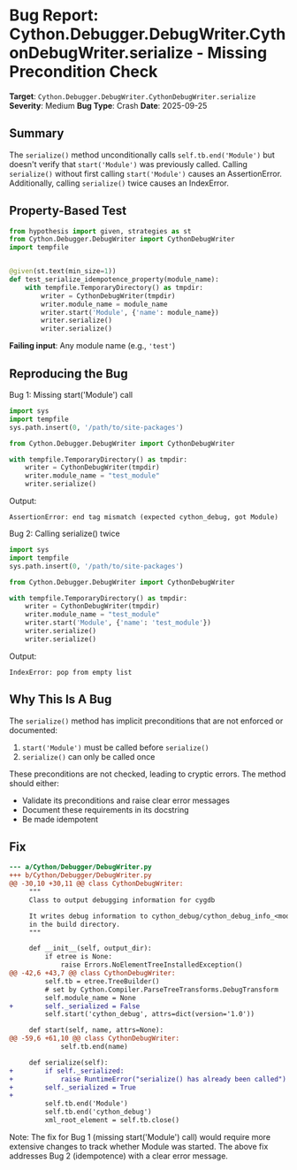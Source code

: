 # Bug Report: Cython.Debugger.DebugWriter.CythonDebugWriter.serialize - Missing Precondition Check

**Target**: `Cython.Debugger.DebugWriter.CythonDebugWriter.serialize`
**Severity**: Medium
**Bug Type**: Crash
**Date**: 2025-09-25

## Summary

The `serialize()` method unconditionally calls `self.tb.end('Module')` but doesn't verify that `start('Module')` was previously called. Calling `serialize()` without first calling `start('Module')` causes an AssertionError. Additionally, calling `serialize()` twice causes an IndexError.

## Property-Based Test

```python
from hypothesis import given, strategies as st
from Cython.Debugger.DebugWriter import CythonDebugWriter
import tempfile


@given(st.text(min_size=1))
def test_serialize_idempotence_property(module_name):
    with tempfile.TemporaryDirectory() as tmpdir:
        writer = CythonDebugWriter(tmpdir)
        writer.module_name = module_name
        writer.start('Module', {'name': module_name})
        writer.serialize()
        writer.serialize()
```

**Failing input**: Any module name (e.g., `'test'`)

## Reproducing the Bug

Bug 1: Missing start('Module') call
```python
import sys
import tempfile
sys.path.insert(0, '/path/to/site-packages')

from Cython.Debugger.DebugWriter import CythonDebugWriter

with tempfile.TemporaryDirectory() as tmpdir:
    writer = CythonDebugWriter(tmpdir)
    writer.module_name = "test_module"
    writer.serialize()
```

Output:
```
AssertionError: end tag mismatch (expected cython_debug, got Module)
```

Bug 2: Calling serialize() twice
```python
import sys
import tempfile
sys.path.insert(0, '/path/to/site-packages')

from Cython.Debugger.DebugWriter import CythonDebugWriter

with tempfile.TemporaryDirectory() as tmpdir:
    writer = CythonDebugWriter(tmpdir)
    writer.module_name = "test_module"
    writer.start('Module', {'name': 'test_module'})
    writer.serialize()
    writer.serialize()
```

Output:
```
IndexError: pop from empty list
```

## Why This Is A Bug

The `serialize()` method has implicit preconditions that are not enforced or documented:
1. `start('Module')` must be called before `serialize()`
2. `serialize()` can only be called once

These preconditions are not checked, leading to cryptic errors. The method should either:
- Validate its preconditions and raise clear error messages
- Document these requirements in its docstring
- Be made idempotent

## Fix

```diff
--- a/Cython/Debugger/DebugWriter.py
+++ b/Cython/Debugger/DebugWriter.py
@@ -30,10 +30,11 @@ class CythonDebugWriter:
     """
     Class to output debugging information for cygdb

     It writes debug information to cython_debug/cython_debug_info_<modulename>
     in the build directory.
     """

     def __init__(self, output_dir):
         if etree is None:
             raise Errors.NoElementTreeInstalledException()
@@ -42,6 +43,7 @@ class CythonDebugWriter:
         self.tb = etree.TreeBuilder()
         # set by Cython.Compiler.ParseTreeTransforms.DebugTransform
         self.module_name = None
+        self._serialized = False
         self.start('cython_debug', attrs=dict(version='1.0'))

     def start(self, name, attrs=None):
@@ -59,6 +61,10 @@ class CythonDebugWriter:
             self.tb.end(name)

     def serialize(self):
+        if self._serialized:
+            raise RuntimeError("serialize() has already been called")
+        self._serialized = True
+
         self.tb.end('Module')
         self.tb.end('cython_debug')
         xml_root_element = self.tb.close()
```

Note: The fix for Bug 1 (missing start('Module') call) would require more extensive changes to track whether Module was started. The above fix addresses Bug 2 (idempotence) with a clear error message.